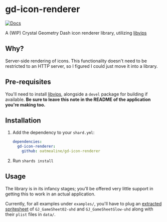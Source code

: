 # gd-icon-renderer

[![Docs](https://img.shields.io/badge/docs-available-brightgreen.svg)](https://oatmealine.github.io/gd-icon-renderer/)

A (WIP) Crystal Geometry Dash icon renderer library, utilizing [libvips](https://www.libvips.org/)

## Why?

Server-side rendering of icons. This functionality doesn't need to be restricted to an HTTP server, so I figured I could just move it into a library.

## Pre-requisites

You'll need to install [libvips](https://www.libvips.org/install.html), alongside a `devel` package for building if available. **Be sure to leave this note in the README of the application you're making too.**

## Installation

1. Add the dependency to your `shard.yml`:

    ```yaml
    dependencies:
      gd-icon-renderer:
        github: oatmealine/gd-icon-renderer
    ```

2. Run `shards install`

## Usage

The library is in its infancy stages; you'll be offered very little support in getting this to work in an actual application.

Currently, for all examples under `examples/`, you'll have to plug an [extracted spritesheet](https://gdcolon.com/gdsplitter/) of `GJ_GameSheet02-uhd` and `GJ_GameSheetGlow-uhd` along with their `plist` files in `data/`.